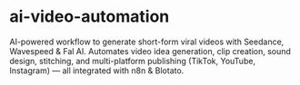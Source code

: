 # ai-video-automation
AI-powered workflow to generate short-form viral videos with Seedance, Wavespeed &amp; Fal AI.  Automates video idea generation, clip creation, sound design, stitching, and multi-platform publishing  (TikTok, YouTube, Instagram) — all integrated with n8n &amp; Blotato.
